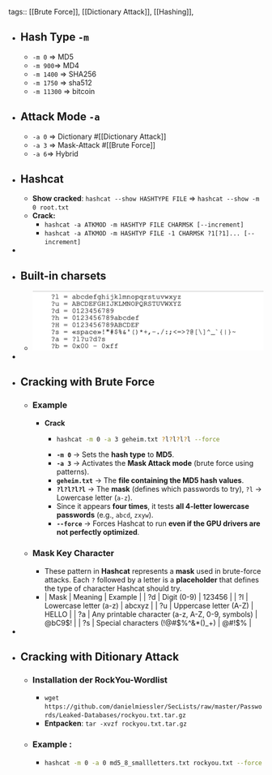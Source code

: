 tags:: [[Brute Force]],  [[Dictionary Attack]], [[Hashing]],

- ## Hash Type `-m`
	- `-m 0` => MD5
	- `-m 900`=> MD4
	- `-m 1400` => SHA256
	- `-m 1750` => sha512
	- `-m 11300` => bitcoin
- ## Attack Mode `-a`
	- `-a 0` => Dictionary #[[Dictionary Attack]]
	- `-a 3` => Mask-Attack #[[Brute Force]]
	- `-a 6`=> Hybrid
- ## Hashcat
	- **Show cracked**: `hashcat --show HASHTYPE FILE` => `hashcat --show -m 0 root.txt`
	- **Crack:**
		- `hashcat -a ATKMOD -m HASHTYP FILE CHARMSK [--increment]`
		- `hashcat -a ATKMOD -m HASHTYP FILE -1 CHARMSK ?1[?1]... [--increment]`
-
- ## Built-in charsets
	- ![Screenshot 2025-02-25 at 10.59.57.png](../assets/Screenshot_2025-02-25_at_10.59.57_1740477599811_0.png)
-
- ## Cracking with Brute Force
	- ### Example
		- **Crack**
			- ```bash
			  hashcat -m 0 -a 3 geheim.txt ?l?l?l?l --force
			  ```
			- **`-m 0`** → Sets the **hash type** to **MD5**.
			- **`-a 3`** → Activates the **Mask Attack mode** (brute force using patterns).
			- **`geheim.txt`** → The **file containing the MD5 hash values**.
			- **`?l?l?l?l`** → The **mask** (defines which passwords to try), `?l` → Lowercase letter (`a-z`).
			- Since it appears **four times**, it tests **all 4-letter lowercase passwords** (e.g., `abcd`, `zxyw`).
			- **`--force`** → Forces Hashcat to run **even if the GPU drivers are not perfectly optimized**.
	- ### Mask Key Character
		- These pattern in **Hashcat** represents a **mask** used in brute-force attacks. Each `?` followed by a letter is a **placeholder** that defines the type of character Hashcat should try.
		- | Mask 	|                      Meaning                     	| Example 	|
		  | ?d   	| Digit (0-9)                                      	| 123456  	|
		  | ?l   	| Lowercase letter (a-z)                           	| abcxyz  	|
		  | ?u   	| Uppercase letter (A-Z)                           	| HELLO   	|
		  | ?a   	| Any printable character (a-z, A-Z, 0-9, symbols) 	| @bC9$!  	|
		  | ?s   	| Special characters (!@#$%^&*()_+)                	| @#!$%   	|
-
- ## Cracking with Ditionary Attack
	- ### Installation der RockYou-Wordlist
		- `wget https://github.com/danielmiessler/SecLists/raw/master/Passwords/Leaked-Databases/rockyou.txt.tar.gz`
		- **Entpacken**: `tar -xvzf rockyou.txt.tar.gz`
	- ### Example :
		- ```bash
		  hashcat -m 0 -a 0 md5_8_smallletters.txt rockyou.txt --force
		  ```